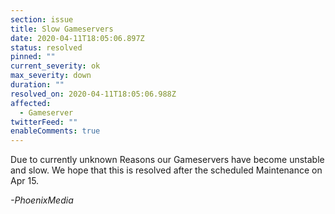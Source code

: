 ```yaml
---
section: issue
title: Slow Gameservers
date: 2020-04-11T18:05:06.897Z
status: resolved
pinned: ""
current_severity: ok
max_severity: down
duration: ""
resolved_on: 2020-04-11T18:05:06.988Z
affected:
  - Gameserver
twitterFeed: ""
enableComments: true
---
```

Due to currently unknown Reasons our Gameservers have become unstable and slow. We hope that this is resolved after the scheduled Maintenance on Apr 15.

*\-PhoenixMedia*